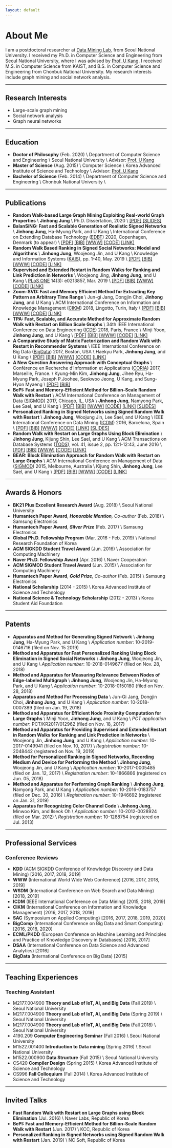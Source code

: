 ```yaml
---
layout: default
---
```


# About Me
I am a postdoctoral researcher at [Data Mining Lab.](https://datalab.snu.ac.kr) from Seoul National University.
I received my Ph.D. in Computer Science and Engineering from Seoul National University, 
where I was advised by [Prof. U Kang](https://datalab.snu.ac.kr/~ukang/). 
I received M.S. in Computer Science from KAIST, and B.S. in Computer Science and Engineering from Chonbuk National University. 
My research interests include graph mining and social network analysis.



* * *

## Research Interests
* Large-scale graph mining 
* Social network analysis
* Graph neural networks

* * *

## Education
* **Doctor of Philosophy** (Feb. 2020) \\
  Department of Computer Science and Engineering  \\
  Seoul National University \\
  Advisor: [Prof. U Kang](https://datalab.snu.ac.kr/~ukang/) 
* **Master of Science** (Aug. 2015) \\
  Computer Science \\
  Korea Advanced Institute of Science and Technology \\
  Advisor: [Prof. U Kang](https://datalab.snu.ac.kr/~ukang/) 
* **Bachelor of Science** (Feb. 2014) \\
  Department of Computer Science and Engineering  \\
  Chonbuk National University \\
  <!--Advisor: [Prof. Il-Seok Oh](http://cv.jbnu.ac.kr/index.php?mid=professor)-->

* * *

## Publications
* **Random Walk-based Large Graph Mining Exploiting Real-world Graph Properties** \\
  **Jinhong Jung** \\
  Ph.D. Dissertation, 2020 \\
  [[PDF]](https://jinhongjung.github.io/assets/papers/thesis.pdf)
  [[SLIDES]]()
* **BalanSiNG: Fast and Scalable Generation of Realistic Signed Networks** \\
  **Jinhong Jung**, Ha-Myung Park, and U Kang \\
  International Conference on Extending Database Technology ([EDBT](https://diku-dk.github.io/edbticdt2020)) 2020, Copenhagen, Denmark (to appear) \\
  [[PDF]]()
  [[BIB]]() 
  [[WWW]]()
  [[CODE]]()
  [[LINK]]()
* **Random Walk Based Ranking in Signed Social Networks: Model and Algorithms** \\
  **Jinhong Jung**, Woojeong Jin, and U Kang \\
  Knowledge and Information Systems ([KAIS](http://link.springer.com/journal/10115)), pp. 1-40, May. 2019 \\
  [[PDF]](https://link.springer.com/content/pdf/10.1007%2Fs10115-019-01364-z.pdf) 
  [[BIB]]() 
  [[WWW]](https://datalab.snu.ac.kr/srwrpre/)
  [[CODE]](http://datalab.snu.ac.kr/srwrpre/resources/SRWRPre-v1.1.zip)
  [[LINK]](https://link.springer.com/article/10.1007/s10115-019-01364-z)
* **Supervised and Extended Restart in Random Walks for Ranking and Link Prediction in Networks** \\
  Woojeong Jing, **Jinhong Jung**, and U Kang \\
  [PLoS ONE](http://journals.plos.org/plosone/) 14(3): e0213857, Mar. 2019 \\
  [[PDF]](https://journals.plos.org/plosone/article/file?id=10.1371/journal.pone.0213857&type=printable)
  [[BIB]]() 
  [[WWW]](https://datalab.snu.ac.kr/sure/)
  [[CODE]](https://datalab.snu.ac.kr/sure/resources/SuRe-v1.0.zip)
  [[LINK]](https://journals.plos.org/plosone/article?id=10.1371/journal.pone.0213857)
* **Zoom-SVD: Fast and Memory Efficient Method for Extracting Key Pattern an Arbitrary Time Range** \\
  Jun-gi Jang, Dongjin Choi, **Jinhong Jung**, and U Kang \\
  ACM International Conference on Information and Knowledge Management ([CIKM](http://www.cikm2018.units.it/)) 2018, Lingotto, Turin, Italy \\
  [[PDF]](http://datalab.snu.ac.kr/~ukang/papers/zoomsvdCIKM18.pdf)
  [[BIB]](http://datalab.snu.ac.kr/~ukang/papers/zoomsvdCIKM18.bib) 
  [[WWW]](http://datalab.snu.ac.kr/zoomsvd)
  [[CODE]](https://datalab.snu.ac.kr/zoomsvd/resources/TRSVD_v1.zip)
  [[LINK]](https://dl.acm.org/citation.cfm?id=3271682)
* **TPA: Fast, Scalable, and Accurate Method for Approximate Random Walk with Restart on Billion Scale Graphs** \\
  34th IEEE International Conference on Data Engineering ([ICDE](https://icde2018.org/)) 2018, Paris, France \\
  Minji Yoon, **Jinhong Jung**, and U Kang \\
  [[PDF]](http://datalab.snu.ac.kr/~ukang/papers/tpaICDE18.pdf)
  [[BIB]](http://datalab.snu.ac.kr/~ukang/papers/tpaICDE18.bib) 
  [[WWW]](http://datalab.snu.ac.kr/tpa)
  [[CODE]](https://datalab.snu.ac.kr/tpa/resources/TPA_v1.0.tar.gz)
  [[LINK]](https://ieeexplore.ieee.org/abstract/document/8509326)
* **A Comparative Study of Matrix Factorization and Random Walk with Restart in Recommender Systems** \\
  IEEE International Conference on Big Data ([BigData](http://cci.drexel.edu/bigdata/bigdata2017/)) 2017, Boston, USA \\
  Haekyu Park, **Jinhong Jung**, and U Kang \\
  [[PDF]](http://datalab.snu.ac.kr/~ukang/papers/mfrwrBigData17.pdf)
  [[BIB]](http://datalab.snu.ac.kr/~ukang/papers/mfrwrBigData17.bib)
  [[WWW]](http://datalab.snu.ac.kr/mfrwr)
  [[CODE]](https://datalab.snu.ac.kr/mfrwr/resources/MFRWR-1.0.tar.gz)
  [[LINK]](https://ieeexplore.ieee.org/abstract/document/8257991)
* **A New Question Answering Approach with Conceptual Graphs** \\
  Conférence en Recherche d’Information et Applications ([CORIA](http://www.lsis.org/coria2017/index.php/en/175-2/)) 2017, Marseille, France. \\
  Kyung-Min Kim, **Jinhong Jung**, Jihee Ryu, Ha-Myung Park, Joseph P.Joohee, Seokwoo Jeong, U Kang, and Sung-Hyon Myaeng \\
  [[PDF]](http://datalab.snu.ac.kr/~ukang/papers/qaCORIA17.pdf)
  [[BIB]](http://datalab.snu.ac.kr/~ukang/papers/qaCORIA17.bib)
* **BePI: Fast and Memory-Efficient Method for Billion-Scale Random Walk with Restart** \\
  ACM International Conference on Management of Data ([SIGMOD](http://www.sigmod2017.org/)) 2017, Chicago, IL, USA \\
  **Jinhong Jung**, Namyong Park, Lee Sael, and U Kang \\
  [[PDF]](http://datalab.snu.ac.kr/~ukang/papers/bepiSIGMOD17.pdf)
  [[BIB]](http://datalab.snu.ac.kr/~ukang/papers/bepiSIGMOD17.bib)
  [[WWW]](http://datalab.snu.ac.kr/bepi)
  [[CODE]](https://datalab.snu.ac.kr/bepi/resources/BePI_matlab_v1.1.tar.gz)
  [[LINK]](https://dl.acm.org/citation.cfm?id=3035950)
  [[SLIDES]](https://datalab.snu.ac.kr/~jinhong/slides/bepiSIGMOD2017.pptx)
* **Personalized Ranking in Signed Networks using Signed Random Walk with Restart** \\
  **Jinhong Jung**, Woojung Jin, Lee Sael, and U Kang \\
  IEEE International Conference on Data Mining ([ICDM](http://icdm2016.eurecat.org/)) 2016, Barcelona, Spain \\
  [[PDF]](http://datalab.snu.ac.kr/~ukang/papers/srwrICDM16.pdf)
  [[BIB]](http://datalab.snu.ac.kr/~ukang/papers/srwrICDM16.bib)
  [[WWW]](http://datalab.snu.ac.kr/srwr)
  [[CODE]](https://datalab.snu.ac.kr/srwr/resources/SRWR-v1.2.zip)
  [[LINK]](https://ieeexplore.ieee.org/abstract/document/7837935)
  [[SLIDES]](http://datalab.snu.ac.kr/~jinhong/slides/srwrICDM2016.pptx)
* **Random Walk with Restart on Large Graphs Using Block Elimination** \\
  **Jinhong Jung**, Kijung Shin, Lee Sael, and U Kang \\
  ACM Transactions on Database Systems ([TODS](http://tods.acm.org/)), vol. 41, issue 2, pp. 12:1-12:43, June 2016 \\
  [[PDF]](http://datalab.snu.ac.kr/~ukang/papers/bearTODS2016.pdf)
  [[BIB]](http://datalab.snu.ac.kr/~ukang/papers/bearTODS2016.bib)
  [[WWW]](http://datalab.snu.ac.kr/bear)
  [[CODE]](https://datalab.snu.ac.kr/bear/code/BEAR-2.0.zip)
  [[LINK]](https://dl.acm.org/citation.cfm?id=2901736)
* **BEAR: Block Elimination Approach for Random Walk with Restart on Large Graphs** \\
  ACM International Conference on Management of Data ([SIGMOD](http://www.sigmod2015.org/)) 2015, Melbourne, Australia \\
  Kijung Shin, **Jinhong Jung**, Lee Sael, and U Kang \\
  [[PDF]](http://datalab.snu.ac.kr/~ukang/papers/bearSIGMOD2015.pdf)
  [[BIB]](http://datalab.snu.ac.kr/~ukang/papers/bearSIGMOD2015.bib)
  [[WWW]](http://datalab.snu.ac.kr/bear)
  [[CODE]](https://datalab.snu.ac.kr/bear/code/BEAR-1.0.zip)
  [[LINK]](https://dl.acm.org/citation.cfm?id=2723716)

* * *

## Awards & Honors
* **BK21 Plus Excellent Research Award** (Aug. 2018) \\
  Seoul National University
* **Humantech Paper Award**, ***Honorable Mention**, Co-author* (Feb. 2018) \\
  Samsung Electronics
* **Humantech Paper Award**, ***Silver Prize*** (Feb. 2017) \\
  Samsung Electronics
* **Global Ph.D. Fellowship Program** (Mar. 2016 - Feb. 2019) \\
  National Research Foundation of Korea
* **ACM SIGKDD Student Travel Award** (Jun. 2016) \\
  Association for Computing Machinery
* **Naver Ph.D. Fellowship Award** (Apr. 2016) \\
  Naver Cooperation
* **ACM SIGMOD Student Travel Award** (Jun. 2015) \\
  Association for Computing Machinery
* **Humantech Paper Award**, ***Gold Prize**, Co-author* (Feb. 2015) \\
  Samsung Electronics
* **National Scholarship** (2014 - 2015) \\
  Korea Advanced Institute of Science and Technology 
* **National Science & Technology Scholarship** (2012 - 2013) \\
  Korea Student Aid Foundation

* * *

## Patents
* **Apparatus and Method for Generating Signed Network** \\
  **Jinhong Jung**, Ha-Myung Park, and U Kang \\
  *Application number*: 10-2019-0146716 (filed on Nov. 15 2019)
* **Method and Apparatus for Fast Personalized Ranking Using Block Elimination in Signed Social Networks** \\
  **Jinhong Jung**, Woojeong Jin, and U Kang \\
  *Application number*: 10-2018-0149677 (filed on Nov. 28, 2018)
* **Method and Apparatus for Measuring Relevance Between Nodes of Edge-labeled Multigraph** \\
  **Jinhong Jung**, Woojeong Jin, Ha-Myung Park, and U Kang \\
  *Application number*: 10-2018-0150180 (filed on Nov. 28, 2018)
* **Apparatus and Method For Processing Data** \\
  Jun-Gi Jang, Dongjin Choi, **Jinhong Jung**, and U Kang \\
  *Application number*: 10-2018-0007389 (filed on Jan. 19, 2018)
* **Method and Apparatus for Efficient Node Proximity Computation for Large Graphs** \\
  Minji Yoon, **Jinhong Jung**, and U Kang \\
  *PCT application number*: PCT/KR2017/012962 (filed on Nov. 18, 2017)
* **Method and Apparatus for Providing Supervised and Extended Restart in Random Walks for Ranking and Link Prediction in Networks** \\
  Woojeong Jin, **Jinhong Jung**, and U Kang \\
  *Application number*: 10-2017-0149941 (filed on Nov. 10, 2017) \\
  *Registration number*: 10-2048442 (registered on Nov. 19, 2019) 
* **Method for Personalized Ranking in Signed Networks, Recording Medium And Device for Performing the Method** \\
  **Jinhong Jung**, Woojeong Jin, and U Kang \\
  *Application number*: 10-2017-0005485 (filed on Jan. 12, 2017) \\
  *Registration number*: 10-1866866 (registered on Jun. 05, 2018)
* **Method and Apparatus for Performing Graph Ranking** \\
  **Jinhong Jung**, Namyong Park, and U Kang \\
  *Application number*: 10-2016-0183757 (filed on Dec. 30, 2016) \\
  *Registration number*: 10-1946692 (registered on Jan. 31, 2019)
* **Apparatus for Recognizing Color Channel Code** \\
  **Jinhong Jung**, Minwoo Kim, and Ilseok Oh \\
  *Application number*: 10-2012-0028924 (filed on Mar. 2012) \\
  *Registration number*: 10-1288754 (registered on Jul. 2013)


* * *

## Professional Services
### Conference Reviews
* **KDD** (ACM SIGKDD Conference of Knowledge Discovery and Data Mining) 
  [2016, 2017, 2018, 2019]
* **WWW** (International World Wide Web Conference)
  [2016, 2017, 2018, 2019]
* **WSDM** (International Conference on Web Search and Data Mining)
  [2018, 2019]
* **ICDM** (IEEE International Conference on Data Mining) 
  [2015, 2018, 2019]
* **CIKM** (International Conference on Information and Knowledge Management) 
  [2016, 2017, 2018, 2019]
* **SAC** (Symposium on Applied Computing) 
  [2016, 2017, 2018, 2019, 2020]
* **BigComp** (International Conference on Big Data and Smart Computing) 
  [2016, 2018, 2020]
* **ECML/PKDD** (European Conference on Machine Learning and Principles and Practice of Knowledge Discovery in Databases) 
  [2016, 2017]
* **DSAA** (International Conference on Data Science and Advanced Analytics) 
  [2016]
* **BigData** (International Conference on Big Data)
  [2015]

* * *
  
## Teaching Experiences
### Teaching Assistant
* M2177.004900 **Theory and Lab of IoT, AI, and Big Data** (Fall 2019) \\
  Seoul National University
* M2177.004900 **Theory and Lab of IoT, AI, and Big Data** (Spring 2019) \\
  Seoul National University
* M2177.004900 **Theory and Lab of IoT, AI, and Big Data** (Fall 2018) \\
  Seoul National University
* 4190.209 **Computer Engineering Seminar** (Fall 2016) \\
  Seoul National University
* M1522.001400 **Introduction to Data mining** (Spring 2016) \\
  Seoul National University
* M1522.000900 **Data Structure** (Fall 2015) \\
  Seoul National University
* CS420 **Compiler Design** (Spring 2015) \\
  Korea Advanced Institute of Science and Technology 
* CS996 **Fall Colloquium** (Fall 2014) \\
  Korea Advanced Institute of Science and Technology 
  
* * *
## Invited Talks
* **Fast Random Walk with Restart on Large Graphs using Block Elimination** (Jul. 2016) \\
  Naver Labs, Republic of Korea
* **BePI: Fast and Memory-Efficient Method for Billion-Scale Random Walk with Restart** (Jun. 2017) \\
  KCC, Republic of Korea
* **Personalized Ranking in Signed Networks using Signed Random Walk with Restart** (Jan. 2019) \\
  NC Soft, Republic of Korea




<!--
Text can be **bold**, _italic_, or ~~strikethrough~~.

[Link to another page](./another-page.html).

There should be whitespace between paragraphs.

There should be whitespace between paragraphs. We recommend including a README, or a file with information about your project.

# Header 1

This is a normal paragraph following a header. GitHub is a code hosting platform for version control and collaboration. It lets you and others work together on projects from anywhere.

## Header 2

> This is a blockquote following a header.
>
> When something is important enough, you do it even if the odds are not in your favor.

### Header 3

```js
// Javascript code with syntax highlighting.
var fun = function lang(l) {
  dateformat.i18n = require('./lang/' + l)
  return true;
}
```

```ruby
# Ruby code with syntax highlighting
GitHubPages::Dependencies.gems.each do |gem, version|
  s.add_dependency(gem, "= #{version}")
end
```

#### Header 4

*   This is an unordered list following a header.
*   This is an unordered list following a header.
*   This is an unordered list following a header.

##### Header 5

1.  This is an ordered list following a header.
2.  This is an ordered list following a header.
3.  This is an ordered list following a header.

###### Header 6

| head1        | head two          | three |
|:-------------|:------------------|:------|
| ok           | good swedish fish | nice  |
| out of stock | good and plenty   | nice  |
| ok           | good `oreos`      | hmm   |
| ok           | good `zoute` drop | yumm  |

### There's a horizontal rule below this.

* * *

### Here is an unordered list:

*   Item foo
*   Item bar
*   Item baz
*   Item zip

### And an ordered list:

1.  Item one
1.  Item two
1.  Item three
1.  Item four

### And a nested list:

- level 1 item
  - level 2 item
  - level 2 item
    - level 3 item
    - level 3 item
- level 1 item
  - level 2 item
  - level 2 item
  - level 2 item
- level 1 item
  - level 2 item
  - level 2 item
- level 1 item

### Small image

![Octocat](https://github.githubassets.com/images/icons/emoji/octocat.png)

### Large image

![Branching](https://guides.github.com/activities/hello-world/branching.png)


### Definition lists can be used with HTML syntax.

<dl>
<dt>Name</dt>
<dd>Godzilla</dd>
<dt>Born</dt>
<dd>1952</dd>
<dt>Birthplace</dt>
<dd>Japan</dd>
<dt>Color</dt>
<dd>Green</dd>
</dl>

```
Long, single-line code blocks should not wrap. They should horizontally scroll if they are too long. This line should be long enough to demonstrate this.
```

```
The final element.
```
-->
